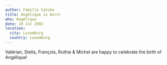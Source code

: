 ```yaml
---
author: Famille Catuhe
title: Angélique is born!
who: Angélique
date: 19 Jul 1992
location:
  city: Luxemburg
  country: Luxemburg
---
```

Valérian, Stella, François, Ruthie & Michel are happy to celebrate the birth of Angélique!

